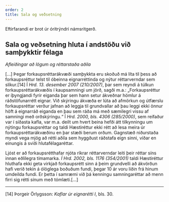 ```yaml
---
order: 2
title: Sala og veðsetning
---
```


Eftirfarandi er brot úr óritrýndri námsritgerð.

## Sala og veðsetning hluta í andstöðu við samþykktir félaga

*Afleiðingar að lögum og réttarstaða aðila*

[...] Þegar forkaupsréttarákvæði samþykkta eru skoðuð má líta til þess að forkaupsréttur telst til óbeinna eignarréttinda og nýtur réttarverndar sem slíkur.[14]  Í *Hrd. 13. desember 2007 (210/2007)*, þar sem reyndi á túlkun forkaupsréttarákvæðis í kaupsamningi um jörð, sagði m.a.: „Forkaupsréttur er íþyngjandi fyrir eiganda þar sem hann setur ákveðnar hömlur á ráðstöfunarrétt eignar. Við skýringu ákvæða er lúta að afmörkun og útfærslu forkaupsréttar verður jafnan að leggja til grundvallar að þau leggi ekki önnur höft á eignarráð eiganda en þau sem ráða má með sæmilegri vissu af samningi með orðskýringu.“ Í *Hrd. 2000, bls. 4306 (285/2000)*, sem reifaður var í síðasta kafla, var m.a. deilt um hvert beina hefði átt tilkynningu um nýtingu forkaupsréttar og taldi Hæstiréttur ekki rétt að lesa meira úr forkaupsréttarákvæðinu en þar stæði berum orðum. Gagnstæð niðurstaða myndi vega mjög að rétti aðila sem hyggðust ráðstafa eign sinni, víðar en einungis á sviði hlutafélagaréttar.

Ljóst er að forkaupsrétthafar njóta ríkrar réttarverndar leiti þeir réttar síns innan eðlilegra tímamarka. *Í Hrd. 2002, bls. 1176 (354/2001)* taldi Hæstiréttur hluthafa ekki geta virkjað forkaupsrétt sinn á þeim grundvelli að ákvörðun hafi verið tekin á ólöglega boðuðum fundi, þegar 10 ár voru liðin frá hinum umdeilda fundi. Er þetta í samræmi við þá kenningu samningaréttar að menn firri sig rétti sínum með tómlæti.[...]

---
[14] Þorgeir Örlygsson: *Kaflar úr eignarétti I*, bls. 30.

